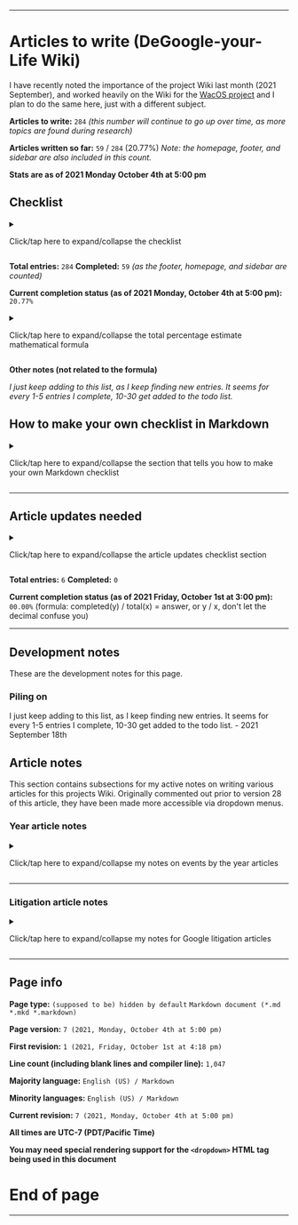 
***

# Articles to write (DeGoogle-your-Life Wiki)

<!-- TODO ![]() What should the image be? !-->

I have recently noted the importance of the project Wiki last month (2021 September), and worked heavily on the Wiki for the [WacOS project](https://github.com/seanpm2001/WacOS/wiki/) and I plan to do the same here, just with a different subject.

<!-- This project has become a strong Apple Wiki, and it expands outside the scope of just WacOS. Articles should still be based on WacOS when possible, but also contain info on Apple - 2021 Saturday September 18th !-->

**Articles to write:** `284` _(this number will continue to go up over time, as more topics are found during research)_

**Articles written so far:** `59` / `284` (20.77%) _Note: the homepage, footer, and sidebar are also included in this count._

**Stats are as of 2021 Monday October 4th at 5:00 pm**

## Checklist

<details>
	<summary><p>Click/tap here to expand/collapse the checklist</p></summary>

* - [x] Home

* - [x] Footer

* - [x] Sidebar

* - [x] Project language file info

* - [x] Snapshot version control system

* - [ ] Image credits

* - [x] .TODO

* - [ ] Languages used

* - [ ] Firefox

* - [x] acid1

* - [x] acid2

* - [x] acid3

* - [ ] DuckDuckGo_Browser

* - [ ] Dennis Ritchie

* - [ ] YAML

* - [ ] XML

* - [ ] Google Litigation

* - [x] Criticism of Google

* - [ ] Google LLC

* - [ ] Google Campus

* - [ ] History of Google

* - [ ] Google Slang

* - [ ] Google and privacy (1998-2009)

* - [ ] Google and privacy (2009-2013)

* - [ ] Google and privacy (2013-2021)

* - [x] 1998

* - [ ] 1999

* - [ ] 2000

* - [ ] 2001

* - [ ] 2002

* - [ ] 2003

* - [ ] 2004

* - [ ] 2005

* - [ ] 2006

* - [ ] 2007

* - [ ] 2008

* - [ ] 2009

* - [ ] 2010

* - [ ] 2011

* - [ ] 2012

* - [ ] 2013

* - [ ] 2014

* - [ ] 2015

* - [ ] 2016

* - [ ] 2017

* - [ ] 2018

* - [ ] 2019

* - [ ] 2020

* - [ ] 2021

* - [ ] Google Logo history

* - [x] Don't be evil

* - [x] PRISM (Surveillance program)

* - [x] .TEMPLATE_Year

* - [x] !Collection_list_of_Templates

* - [x] !Collection_list_of_Collections

* - [x] !All_Rules

* - [ ] Google website

* - [ ] Jargon

* - [ ] Glossary of Google terms

* - [ ] Google Emojis (see also: Emojipedia, etc.)

* - [x] !Redirects (A page of redirects, such as Goggle, Chrome (without Google), etc.)

* - [ ] Seanpm2001 Google experience (2010-2018, 2018-2021)

* - [ ] List of Google services

* - [ ] XML

* - [x] WideVine DRM

* - [x] WideVine DRM (article)

* - [x] DRM

* - [ ] Richard Stallman

* - [ ] Edward Snowden

* - [x] Google Chrome

* - [x] Google Chromium

* - [x] Google Chrome version history

* - [ ] Google Search

* - [ ] Google Plus

* - [ ] Google Swiffy

* - [ ] Corporate Memphis

* - [ ] ChromeOS

* - [ ] ChromiumOS

* - [ ] Google Fuchsia

* - [ ] Google Screaming ad

* - [ ] YouTube

* - [ ] Alternating from YouTube (article) // Lets hold this one off for a while, as it will screw up the licensing

* - [ ] Spread Privacy (DuckDuckGo)

* - [ ] Scroogled (Microsoft)

* - [ ] AMP

* - [ ] Google Docs

* - [ ] Google Sheets

* - [ ] Google Slides

* - [ ] Google Drawings

* - [x] Android version history

* - [x] Android

* - [ ] Open Handset Alliance

* - [ ] Google Zero

* - [ ] Ungoogled Chromium

* - [ ] FLoC (Federated Learning of Cohorts)

* - [ ] What the FLoC (article)

* - [ ] GMAIL

* - [ ] Google Account

* - [ ] Google Sites

* - [ ] Google Sites (Classic)

* - [ ] Google Sites ("new")

* - [ ] Google Hangouts

* - [x] KilledByGoogle

* - [x] Google Chrome Dinosaur (include media)

* - [ ] ChromeBook

* - [ ] ChromeBase

* - [ ] ChromeBlet

* - [x] ChromeBit

* - [ ] ChromeCast

* - [ ] Why you should stop using Google Chrome (article)

* - [ ] DeGoogled Android phone research (repo)

* - [ ] Google Duo

* - [ ] Android 1.1 (petit four)

* - [x] Android 1.5 (cupcake)

* - [x] Android 1.6 (donut)

* - [x] Android 2.0 (eclair)

* - [x] Android 2.1 (froyo)

* - [x] Android 2.3 (Gingerbread)

* - [x] Android 3.0 (Honeycomb)

* - [x] Android 4.0 (Ice Cream Sandwich)

* - [x] Android 4.1 (Jelly Bean)

* - [x] Android 4.4 (Kitkat)

* - [x] Android 5.0 (Lollipop)

* - [x] Android 6.0 (Marshmallow)

* - [x] Android 7.0 (Nougat)

* - [x] Android 8.0 (Oreo)

* - [x] Android 9.0 (Pie)

* - [x] Android 10.0

* - [x] Android 11.0

* - [x] Android 12.0

* - [ ] Material design

* - [ ] Google trackers across the Internet

* - [ ] Google security

* - [ ] Google performance

* - [ ] Google security issues (article)

* - [ ] Google performance issues (article)

* - [ ] Google Octane

* - [ ] Blink (layout engine)

* - [ ] Google Classroom

* - [ ] Google Scholar

* - [ ] Google Translate

* - [ ] Google Allo

* - [ ] Google Video

* - [ ] WebM

* - [ ] WebP

* - [ ] Google Meet

* - [ ] Google Buzz

* - [ ] Google Play

* - [ ] Google Play Store

* - [ ] Google Play Books

* - [ ] Google Play movies

* - [ ] Google Play music

* - [x] Android market

* - [ ] YouTube music

* - [ ] Google Books

* - [ ] Google Movies and TV

* - [ ] GBoard

* - [ ] Google Pixel (series)

* - [ ] Google Pixel 2

* - [ ] Google Pixel 3

* - [ ] Google Pixel 4

* - [ ] Google Pixel 5

* - [ ] Stagefright

* - [ ] Google Pay

* - [ ] Android Pay

* - [ ] Google China

* - [ ] Google Dragonfly

* - [ ] Google Maps

* - [ ] Google Streetview

* - [ ] Google Earth

* - [ ] Google Shopping

* - [ ] Google Glasses

* - [ ] Google Messages

* - [ ] VirusTotal

* - [ ] Gerrit

* - [ ] Google Bookmarks

* - [ ] Google Drive

* - [ ] Google Calendar

* - [ ] Google Photos

* - [ ] Google Forms

* - [ ] Google Analytics

* - [ ] Google One

* - [ ] Google Base

* - [ ] Google data centers

* - [ ] YouTube kids

* - [ ] YouTube hypocrisy

* - [ ] YouTube monetization issues

* - [ ] Google Search controversies

* - [x] Google Go

* - [x] Go! (programming language)

* - [ ] Google Dart

* - [ ] Google Flutter

* - [ ] Google Blockly

* - [ ] Google Images

* - [x] Google Bazel

* - [ ] Google Calculator

* - [ ] Google Camera

* - [ ] Google Contacts

* - [ ] Google AdSense

* - [ ] YouTube creators studio

* - [ ] FitBit

* - [ ] Google Antitrust

* - [ ] Google Artificial Intelligence

* - [ ] ChromeBox

* - [ ] Google Assistant

* - [ ] Google Cardboard

* - [ ] Google Chrome web store

* - [ ] Google Censorship

* - [ ] Google Fi

* - [ ] Google Groups

* - [ ] Google Home

* - [ ] Google Keep

* - [ ] Google Nest

* - [ ] Google Stadia

* - [x] Google Summer of Code

* - [ ] Google Survey Rewards

* - [ ] Tenor

* - [ ] Google Tensorflow

* - [ ] Google VPN

* - [ ] Google ReCaptcha

* - [ ] Rooting Android

* - [ ] LineageOS

* - [ ] GraphineOS

* - [ ] RemixOS

* - [ ] Android x86

* - [ ] BlueStacks

* - [ ] ReplicantOS

* - [ ] Google Watch

* - [ ] Google Search (article)

* - [ ] Hey Google Stop (article)

* - [ ] Google vs Sweden

* - [ ] Java (programming language)

* - [ ] Google reviews

* - [ ] Google Easter Eggs

* - [ ] Google Doodles

* - [x] 1984 (dystopia)

* - [ ] Larry Page

* - [ ] Susan Wojcicki

* - [ ] Alphabet Inc.

* - [ ] Alphabet Workers Union

* - [x] Nothing to hide argument

* - [ ] Sergey Brin

* - [ ] Project Nightingale

* - [ ] Google Logo 2020 controversy

* - [ ] PewDiePie vs T-Series

* - [ ] PewDiePie

* - [ ] T-Series

* - [ ] YouTube Rewind 2011

* - [ ] YouTube Rewind 2012

* - [ ] YouTube Rewind 2013

* - [ ] YouTube Rewind 2014

* - [ ] YouTube Rewind 2015

* - [ ] YouTube Rewind 2016

* - [ ] YouTube Rewind 2017

* - [ ] YouTube Rewind 2018

* - [ ] YouTube Rewind 2019

* - [ ] YouTube Rewind 2020

* - [x] Goobuntu

* - [ ] Google Chromium version history

* - [ ] Google Map Maker

* - [ ] Google Lens

* - [x] DeGoogle

* - [ ] gLinux

* - [ ] Google campus shooting

* - [ ] WTFU

* - [x] Google and privacy 

* - [ ] List of Google operating systems

* - [ ] Elsagate // Lets hold this one off for a while, as it will screw up the licensing

* - [ ] DaddyoFive

* - [ ] Android Easter Eggs

* - [ ] Android mascot

* - [ ] Google Play gift card

* - [ ] Android logo history

* - [x] Android logotype history

* - [ ] Complete Android logo history

* - [ ] 2016 GMail prank gone wrong

* - [ ] Touchwiz

* - [ ] Android Go

* - [ ] Android alternatives

* - [ ] ChromeOS alternatives

* - [ ] Android Studio

* - [ ] Android SDK

* - [x] APK

* - [x] Stagefright bug

<!-- & - [ ] Something to do with phone displays !-->

</details>

**Total entries:** `284` **Completed:** `59` _(as the footer, homepage, and sidebar are counted)_

**Current completion status (as of 2021 Monday, October 4th at 5:00 pm):** `20.77%`

<details>
	<summary><p>Click/tap here to expand/collapse the total percentage estimate mathematical formula</p></summary>

**Percent complete calculation formula:** `completed` `y` `/` `total` `x` _=_ `answer`, **or** `y` `/` `x`

( `completed` == `y` | `total` == `x` | `answer` == `sum` )

**Important notes:**

`don't let the decimal confuse you`

`don't divide x by y, instead divide y by x`

`if your calculator puts zeroes before the decimal, that is a normal calculator. Pretend that the number 10-99 comes after the 0, and once it passes 99.99, it goes to 100.00` (I don't know how to explain this better)

</details>

**Other notes (not related to the formula)**

_I just keep adding to this list, as I keep finding new entries. It seems for every 1-5 entries I complete, 10-30 get added to the todo list._

## How to make your own checklist in Markdown

<details>
	<summary><p>Click/tap here to expand/collapse the section that tells you how to make your own Markdown checklist</p></summary>

```markdown
- [ ]
```

is equal to:

- [ ]

```markdown
- [x]
```

is equal to:

- [x]

```markdown
- [ ] Foo

- [x] Bar
```

is equal to:

- [ ] Foo

- [x] Bar

Alternatively, this works:

```markdown
- [ ] Foo
- [x] Bar
```

Note the lack of a blank line between each box. I choose to add the blank line, as some of my markdown viewers (including the one on GitHub in some spots) have problems if I don't separate things with spaces, and will format like this:

```markdown
- [ ] Foo-[x] Bar
```

</details>

***

<!-- To work on (2021 October 2nd)
List of articles to write

Google and privacy
Nothing to hide argument
Go!
Go
Don't be evil
Google-Chromium
ChromeBit
DeGoogle
Criticism of Google
Goobuntu
!-->

<!-- To work on (2021 October 3rd)
Articles to write today

Chrome dino
Google summer of code
Google Chrome version history
ChromeOS
ChromiumOS
Google search
WideVine DRM
Android 1.1 Petit Four
Android 1.5 Cupcake
Android 1.6 Donut
Android 2.0 Eclair
Android 2.1 Froyo
Android 2.2 Gingerbread
Android 3.0 HOneycomb
Android 4.0 Ice cream sandwich
Andriid 4.1 Jellybean
Android 4.4 KitKat
Android 5.0 Lollipop
Android 6.0 Marshmallow
Android 7.0 Nougat
Android 8.0 Oreo
Android 9.0 Pie
Android 10.0
Android 11.0
Android 12.0
Android Market
Android
Android version history
Google slang (Googler, Google, Googling, Googled, Scroogled, FLoCed, YouTuber, Adpocalypse, Elsagate, )
Elsagate
Alternating from YouTube (article) - Lets see if it revokes the GPL license again
!-->

<!-- To continue working on (2021 October 4th)
Articles to write today

ChromeOS
ChromiumOS
Google search
Android 1.1 Petit Four
Android 1.5 Cupcake
Android 1.6 Donut
Android 2.0 Eclair
Android 2.1 Froyo
Android 2.2 Gingerbread
Android 3.0 HOneycomb
Android 4.0 Ice cream sandwich
Andriid 4.1 Jellybean
Android 4.4 KitKat
Android 5.0 Lollipop
Android 6.0 Marshmallow
Android 7.0 Nougat
Android 8.0 Oreo
Android 9.0 Pie
Android 10.0
Android 11.0
Android 12.0
Android version history
Google slang (Googler, Google, Googling, Googled, Scroogled, FLoCed, YouTuber, Adpocalypse, Elsagate, )
Elsagate
Alternating from YouTube (article) - Lets see if it revokes the GPL license again
Stagefright
Google Map Maker
GMAIL 2016 April fools disaster
!-->

<!-- Redirect page
More things to redirect from
GSoC
Market
!-->

<!-- Seanpm2001 experience with Google article
Notes

Google Chrome Angry Birds
First gmail account
Back button
Minecraft early on
Clash of Clans
Morning gaming
General stupidity
Jacksfilms Chromebooks comment
Early versions of Android
Google search usage
Switching to DuckDuckGo 2018/2019
YouTube era {
	Early videos
	Stat videos
	Video bragging
}
Galaxy core prime 2x experience
SD card support
Kindle Android early on
Classroom usage dislike
Google Forms + Windows era
Google Sites
Bad ads
Developer settings
S7 edge experience {
	New system
	Memory problems over time, even 32 GB isn't enough now
	Failing battery
	Broken speakers
}
S20 FE experience {
	Starting to move from ANdroid
	The mass APK download
}
!-->

<!-- Redirects added in V3

New shortcuts

Android A - 1.0
Android B - 1.1
Android C - 1.5
Android D - 1.6
Android E - 2.0
Android F - 2.2
Android G - 2.3
Android H - 3.0
Android I - 4.0
Android J - 4.1
Android K - 4.4
Android L - 5.0
Android M - 6.0
Android N - 7.0
Android O - 8.0
Android P - 9.0
Android Q - 10.0
Android R - 11.0
Android S - 12.0
Android Petit Four - 1.1
Android ice cream - 4.0
Android ice cream sandvich - 4.0
Android Ginger - 2.3
Android Honey - 3.0
Android Doughnut - 1.6
Android cake - 1.5
Android peppermint - 9.0
Android Jelly - 4.1
Android KK - 4.4
Android 2.1 - Eclair
Android 2.4 - Gingerbread
Android 1.7 - Eclair
Android 3.1 - Ice cream sandwich
Android 4.2 - Jelly Bean
Android 4.3 - Jelly Bean
Android 4.5 - Lollipop
Android 5.1 - Lollipop
Android 5.2 - Marshmallow
Android 6.0 - Marhsmallow
Android 6.1 - Marhsmallow
Android 6.2 - Nougat
Android 7.0 - Nougat
Android 7.1 - Nougat
Android 7.2 - Oreo
Android 8.0 - Oreo
Android 8.1 - Oreo
Android 8.2 - Pie
Android 9.0 - Pie
Android 9.1 - Pie
Android 9.2 - 10.0
Android 10.1 - 10.0
Android 10.2 - 11.0
Android 11.1 - 11.0
Android 11.2 - 12.0
Android 12.1 - 12.0
<- Android 12.2 - 13.0 ->
TouchWizard - Touchwiz
!-->

## Article updates needed

<details>
	<summary><p>Click/tap here to expand/collapse the article updates checklist section</p></summary>

> - [ ] All articles that don't have a article info footer need to be updated

> - [ ] Several articles need to be updated to include DeGoogle info alongside Google info

> - [ ] All year articles need lots of info on dates of events

> - [ ] Hardware articles need more info

> - [ ] Homepage needs an update to include graphics, improved links, and better info on the Wikis purpose and guidelines.

> - [ ] Find and include beta versions and beta software info for various Google software

</details>

**Total entries:** `6` **Completed:** `0`

**Current completion status (as of 2021 Friday, October 1st at 3:00 pm):** `00.00%` (formula: completed(y) / total(x) = answer, or y / x, don't let the decimal confuse you)

***

## Development notes

These are the development notes for this page.

<!-- ### Revision errors

<details>
	<summary>[Click/tap here to expand the list of revision errors for this page]</p></summary> 

</details> !-->

### Piling on

I just keep adding to this list, as I keep finding new entries. It seems for every 1-5 entries I complete, 10-30 get added to the todo list. - 2021 September 18th

## Article notes

This section contains subsections for my active notes on writing various articles for this projects Wiki. Originally commented out prior to version 28 of this article, they have been made more accessible via dropdown menus.

### Year article notes

<details>
	<summary><p>Click/tap here to expand/collapse my notes on events by the year articles</p></summary>

#### 1998

Notes need to be added here

#### 1999

Notes need to be added here

#### 2000

Notes need to be added here

#### 2001

Notes need to be added here

#### 2002

Notes need to be added here

#### 2003

Notes need to be added here

#### 2004

Notes need to be added here

#### 2005

Notes need to be added here

#### 2006

Notes need to be added here

#### 2007

Notes need to be added here

#### 2008

Notes need to be added here

#### 2009

Notes need to be added here

#### 2010

Notes need to be added here

#### 2011

Notes need to be added here

#### 2012

Notes need to be added here

#### 2013

Notes need to be added here

#### 2014

Notes need to be added here

#### 2015

Notes need to be added here

#### 2016

Notes need to be added here

#### 2017

Notes need to be added here

#### 2018

Notes need to be added here

#### 2019

Notes need to be added here

#### 2020

Notes need to be added here

# 2021

Notes need to be added here

</details>

***

### Litigation article notes

<details>
	<summary><p>Click/tap here to expand/collapse my notes for Google litigation articles</p></summary>

Litigation

Sweden (ungooglebar)

</details>

***

## Page info

**Page type:** `(supposed to be) hidden by default` `Markdown document (*.md *.mkd *.markdown)`

**Page version:** `7 (2021, Monday, October 4th at 5:00 pm)`

**First revision:** `1 (2021, Friday, October 1st at 4:18 pm)`

**Line count (including blank lines and compiler line):** `1,047`

**Majority language:** `English (US) / Markdown`

**Minority languages:** `English (US) / Markdown`

**Current revision:** `7 (2021, Monday, October 4th at 5:00 pm)`

**All times are UTC-7 (PDT/Pacific Time)**

**You may need special rendering support for the `<dropdown>` HTML tag being used in this document**

# End of page

***

